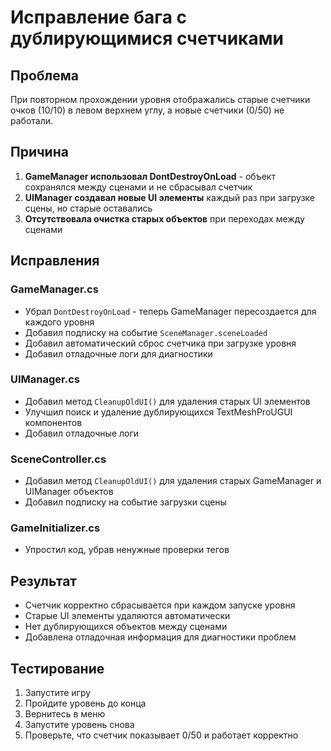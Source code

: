 # Исправление бага с дублирующимися счетчиками

## Проблема
При повторном прохождении уровня отображались старые счетчики очков (10/10) в левом верхнем углу, а новые счетчики (0/50) не работали.

## Причина
1. **GameManager использовал DontDestroyOnLoad** - объект сохранялся между сценами и не сбрасывал счетчик
2. **UIManager создавал новые UI элементы** каждый раз при загрузке сцены, но старые оставались
3. **Отсутствовала очистка старых объектов** при переходах между сценами

## Исправления

### GameManager.cs
- Убрал `DontDestroyOnLoad` - теперь GameManager пересоздается для каждого уровня
- Добавил подписку на событие `SceneManager.sceneLoaded`
- Добавил автоматический сброс счетчика при загрузке уровня
- Добавил отладочные логи для диагностики

### UIManager.cs
- Добавил метод `CleanupOldUI()` для удаления старых UI элементов
- Улучшил поиск и удаление дублирующихся TextMeshProUGUI компонентов
- Добавил отладочные логи

### SceneController.cs
- Добавил метод `CleanupOldUI()` для удаления старых GameManager и UIManager объектов
- Добавил подписку на событие загрузки сцены

### GameInitializer.cs
- Упростил код, убрав ненужные проверки тегов

## Результат
- Счетчик корректно сбрасывается при каждом запуске уровня
- Старые UI элементы удаляются автоматически
- Нет дублирующихся объектов между сценами
- Добавлена отладочная информация для диагностики проблем

## Тестирование
1. Запустите игру
2. Пройдите уровень до конца
3. Вернитесь в меню
4. Запустите уровень снова
5. Проверьте, что счетчик показывает 0/50 и работает корректно 